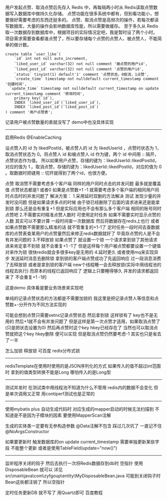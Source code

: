 用户发起点赞、取消点赞后先存入 Redis 中，再每隔两小时从 Redis读取点赞数据写入数据库中做持久化存储。
点赞功能在很多系统中都有，但别看功能小，想要做好需要考虑的东西还挺多的。
点赞、取消点赞是高频次的操作，若每次都读写数据库，大量的操作会影响数据库性能，所以需要做缓存。
至于多久从 Redis 取一次数据存到数据库中，根据项目的实际情况定吧，我是暂时设了两个小时。
项目需求需要查看都谁点赞了，所以要存储每个点赞的点赞人、被点赞人，不能简单的做计数。

``` 
create table `user_like`(
    `id` int not null auto_increment,
    `liked_user_id` varchar(32) not null comment '被点赞的用户id',
    `liked_post_id` varchar(32) not null comment '点赞的用户id',
    `status` tinyint(1) default'1' comment '点赞状态，0取消，1点赞',
    `create_time` timestamp not nulldefault current_timestamp comment '创建时间',
  `update_time` timestamp not nulldefault current_timestamp on update current_timestamp comment '修改时间',
    primary key(`id`),
    INDEX `liked_user_id`(`liked_user_id`),
    INDEX `liked_post_id`(`liked_post_id`)
) comment '用户点赞表';
```
记录用户被点赞数量的表就没写了 demo中也没具体实现

---
启用Redis
@EnableCaching

设点赞人的 id 为 likedPostId，被点赞人的 id 为 likedUserId ，点赞时状态为 1，取消点赞状态为 0。将点赞人 id 和被点赞人 id 作为键，两个 id 中间用 :: 隔开，点赞状态作为值。
所以如果用户点赞，存储的键为：likedUserId::likedPostId，对应的值为 1 。取消点赞，存储的键为：likedUserId::likedPostId，对应的值为 0 。取数据时把键用 :: 切开就得到了两个id，也很方便。

点赞 取消赞不需要考虑多个客户端 同样的用户同时点击的并发问题 最多就是覆盖值 点赞状态都是1 或者0
如果是点赞数+1 -1 就需要考虑多个客户端的相同用户同时点击时的并发问题了 
解决方案：
1.采用延时双删的方法解决
测试 发现少量的并发时没问题  但是如果请求多点的时候 由于锁已经删除了后面的请求进来还是能拿到锁 那么还是会有重复+1
但是实际应用也不会有那么多个客户端 相同的账号同时点赞吧
2.不需要实时精准点赞人数时 可使用定时任务
如果不需要实时显示点赞的人数 其实可以不要计算 一段时间查一次数据库 然后将数据存在redis上也行
或者如果点赞数不需要那么精准的话 就不管重复的+1-1了 定时任务一段时间去查数据库的点赞表查某用户的点赞量然后来修正redis数据就好了
毕竟存点赞的人是不会有并发问题的 
3.不释放锁
如果点赞了 就设置一个锁 一个请求拿到锁了其他请求进来肯定拿不到锁 就不会重复+1 -1了
但是这样每个用户被点赞都要设置一个键值对来作为锁  很快redis就会多很多key是无用的
4.延时更久
或者使用mq来实现异步  发送延时消息去删除锁 拿到锁的客户端点赞成功了先返回响应  过一段消息消费了去释放锁
或者是拿到锁的客户端 new个线程睡一会去释放锁(实际中用线程池的线程去执行) 而原本的线程已返回响应了
逻辑上只要睡得够久 并发的请求都返回来了 不会重复+1 -1的

这是demo 具体看是要业务场景来实现吧

单纯的记录点赞状态的方法都是不需要加锁的 我这里是把记录点赞人等信息和点赞数+-分开作为不同方法实现的


可能会想到点赞只需要setnx记录点赞状态 然后拿到锁 这样锁有了 key也不是无用的 然后+1就不会有并发问题了
但是这样是第一次点赞才适用，如果取消点赞了(只是把状态设置为0) 然后再点赞时这个key hkey已经存在了
当然也可以取消点赞就把这个key hkey删除 便可以实现
但是取消点赞仍然要考虑-1 其实也只是省去了一半

怎么加锁 释放锁 可百度 redis分布式锁



---
redisTemplate在使用时使用的是JSON序列化的方式
如果传入的值不超过int范围时  拿到的值类型转换不能是Long 哪怕传入的是Long型


---
测试并发时 在测试类中用线程池不知道为什么不管用 redis内的数据不会变化 但是单次调用又正常
用contiperf测试也是正常的

---
使用mybatis plus 自动生成代码时  对应生成的mapper启动的时候无法扫描到 不知道是不是因为子模块的因素
要使用MapperScan注解

生成的实体类一定要有无参构造参数  @Data注解不包含 踩过几次坑了 一直记不住
@NoArgsConstructor

如果要更新时 触发数据库的on update current_timestamp 需要单独更新某些字段 不能整个更新
或者是使用TableField(update="now()")

---
监听程序关闭的钩子 然后去执行一次将Redis数据存到db时 空指针
使用DisposableBean 就可以 详见src\main\java\com\zyfgoup\entity\MyDisposableBean.java
可能到关闭钩子时  Bean这些都注销了 所以空指针

定时任务更新DB 就不写了  用Quartz即可 百度教程
